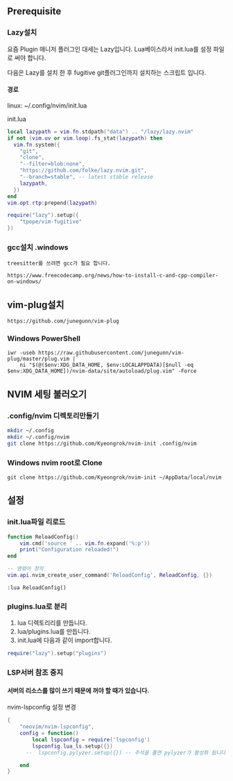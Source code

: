 

## Prerequisite




### Lazy설치

요즘 Plugin 매니저 플러그인 대세는 Lazy입니다. Lua베이스라서 init.lua를 설정 파일로 써야 합니다.

다음은 Lazy를 설치 한 후 fugitive git플러그인까지 설치하는 스크립트 입니다.



#### 경로
linux: ~/.config/nvim/init.lua

init.lua
```lua
local lazypath = vim.fn.stdpath("data") .. "/lazy/lazy.nvim"
if not (vim.uv or vim.loop).fs_stat(lazypath) then
  vim.fn.system({
    "git",
    "clone",
    "--filter=blob:none",
    "https://github.com/folke/lazy.nvim.git",
    "--branch=stable", -- latest stable release
    lazypath,
  })
end
vim.opt.rtp:prepend(lazypath)

require("lazy").setup({
    "tpope/vim-fugitive"
})

```

### gcc설치 .windows

    treesitter를 쓰려면 gcc가 필요 합니다.

    https://www.freecodecamp.org/news/how-to-install-c-and-cpp-compiler-on-windows/



## vim-plug설치

```
https://github.com/junegunn/vim-plug
```

### Windows PowerShell
```
iwr -useb https://raw.githubusercontent.com/junegunn/vim-plug/master/plug.vim |`
    ni "$(@($env:XDG_DATA_HOME, $env:LOCALAPPDATA)[$null -eq $env:XDG_DATA_HOME])/nvim-data/site/autoload/plug.vim" -Force

```

## NVIM 세팅 불러오기

### .config/nvim 디렉토리만들기

```bash
mkdir ~/.config
mkdir ~/.config/nvim
git clone https://github.com/Kyeongrok/nvim-init .config/nvim
```

### Windows nvim root로 Clone

```shell
git clone https://github.com/Kyeongrok/nvim-init ~/AppData/local/nvim
```

## 설정

### init.lua파일 리로드

```lua
function ReloadConfig()
    vim.cmd('source ' .. vim.fn.expand('%:p'))
    print("Configuration reloaded!")
end

-- 명령어 정의
vim.api.nvim_create_user_command('ReloadConfig', ReloadConfig, {})

```

```
:lua ReloadConfig()
```


### plugins.lua로 분리

1. lua 디렉토리리를 만듭니다.
2. lua/plugins.lua를 만듭니다.
3. init.lua에 다음과 같이 import합니다.

```lua
require("lazy").setup("plugins")

```


### LSP서버 참조 중지

#### 서버의 리소스를 많이 쓰기 때문에 꺼야 할 때가 있습니다.

nvim-lspconfig 설정 변경

```lua
{
    "neovim/nvim-lspconfig",
    config = function()
        local lspconfig = require('lspconfig')
        lspconfig.lua_ls.setup({})
      --  lspconfig.pylyzer.setup({}) -- 주석을 풀면 pylyzer가 활성화 됩니다.

    end
}
```
